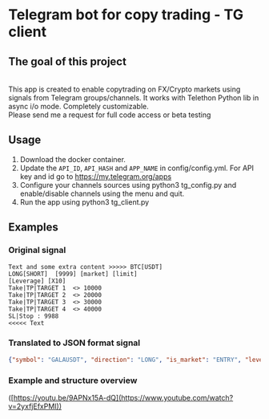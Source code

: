 
# Telegram bot for copy trading - TG client

## The goal of this project

<br>This app is created to enable copytrading on FX/Crypto markets using signals from Telegram groups/channels. It works with Telethon Python lib in async i/o mode.
Completely customizable.<br>
Please send me a request for full code access or beta testing

## Usage

1. Download the docker container.
2. Update the `API_ID`, `API_HASH` and `APP_NAME` in config/config.yml. For API key and id go to https://my.telegram.org/apps
3. Configure your channels sources using python3 tg_config.py and enable/disable channels using the menu and quit.
4. Run the app using python3 tg_client.py

## Examples

### Original signal
```
Text and some extra content >>>>> BTC[USDT]
LONG[SHORT]  [9999] [market] [limit]
[Leverage] [X10]
Take|TP|TARGET 1  <> 10000
Take|TP|TARGET 2  <> 20000
Take|TP|TARGET 3  <> 30000
Take|TP|TARGET 4  <> 40000
SL|Stop : 9988
<<<<< Text
```

### Translated to JSON format signal
```json
{"symbol": "GALAUSDT", "direction": "LONG", "is_market": "ENTRY", "leverage": "10", "market_price": "0.02675", "tp_price1": "0.02702", "tp_price2": "0.02729", "tp_price3": "0.02782", "tp_price4": "0.02836", "sl_price": "0.02541"}
```


 ###  Example and structure overview <br>
 ([https://youtu.be/9APNx15A-dQ](https://www.youtube.com/watch?v=2yxfjEfxPMI))
